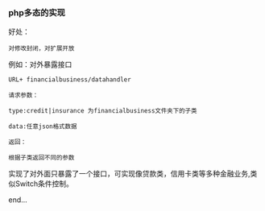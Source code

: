 ### php多态的实现

好处：

	对修改封闭，对扩展开放



例如：对外暴露接口 

	URL+ financialbusiness/datahandler

	请求参数：

	type:credit|insurance 为financialbusiness文件夹下的子类

	data:任意json格式数据

	返回：

	根据子类返回不同的参数



实现了对外面只暴露了一个接口，可实现像贷款类，信用卡类等多种金融业务,类似Switch条件控制。

end...

	


